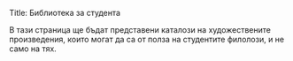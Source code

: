 Title: Библиотека за студента

В тази страница ще бъдат представени каталози на художествените произведения, които могат да са от полза на студентите филолози, и не само на тях.
